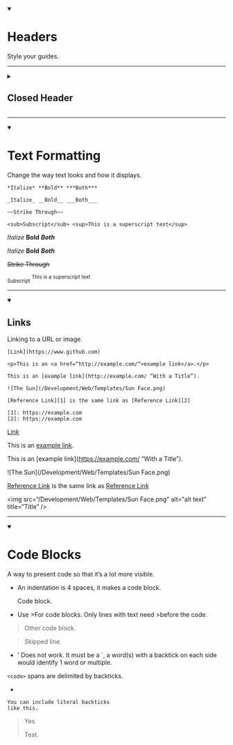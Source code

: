 <details open><summary><h1>Headers</h1></summary>

Style your guides.

***

<details id=0><summary><h2>Closed Header</h2></summary>

    # Header 1
    ## Header 2
    ### Header 3
    #### Header 4
    ##### Header 5
    ###### Header 6

# Header 1
## Header 2
### Header 3
#### Header 4
##### Header 5
###### Header 6
</details>

</details>

***

<details open><summary><h1>Text Formatting</h1></summary>
Change the way text looks and how it displays.

    *Italize* **Bold** ***Both***
    
    _Italize_ __Bold__ ___Both___
    
    ~~Strike Through~~
    
    <sub>Subscript</sub> <sup>This is a superscript text</sup>

*Italize* **Bold** ***Both***

_Italize_ __Bold__ ___Both___

~~Strike Through~~

<sub>Subscript</sub> <sup>This is a superscript text</sup>
</details>

***

<details open><summary><h2>Links</h2></summary>
Linking to a URL or image.

    [Link](https://www.github.com)
    
    <p>This is an <a href=“http://example.com/“>example link</a>.</p>
    
    This is an [example link](http://example.com/ “With a Title”).
    
    ![The Sun](/Development/Web/Templates/Sun Face.png)
    
    [Reference Link][1] is the same link as [Reference Link][2]

    [1]: https://example.com
    [2]: https://example.com

[Link](https://www.github.com)

<p>This is an <a href=“https://example.com/“>example link</a>.</p>

This is an [example link](https://example.com/ “With a Title”).

![The Sun](/Development/Web/Templates/Sun Face.png)

[Reference Link][1] is the same link as [Reference Link][2]

[1]: https://example.com
[2]: https://example.com
</details>

<img src=“/Development/Web/Templates/Sun Face.png” alt=“alt text” title=“Title” />

***

<details open><summary><h1>Code Blocks</h1></summary>
A way to present code so that it’s a lot more visible.

* An indentation is 4 spaces, it makes a code block.

    Code
    block.

* Use >For code blocks. Only lines with text need >before the code.

>Other code block.

>Skipped line.

* ‘ Does not work. It must be a `, a word(s) with a backtick on each side would identify 1 word or multiple.

`<code>` spans are delimited
by backticks.
  
* ``` before and and after the text would identify the whole thing.

```
You can include literal backticks
like this.
```

<blockquote>
<p>Yes</p>
    <p>Test.</p>
</blockquote> 
</details>